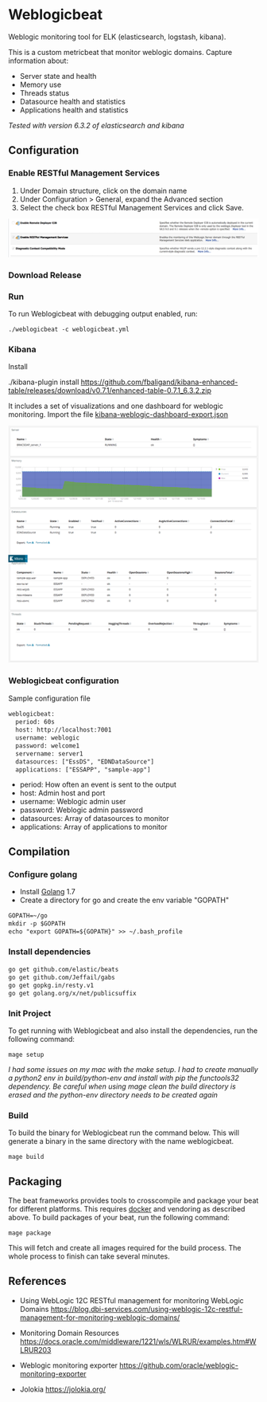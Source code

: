 # Weblogicbeat

Weblogic monitoring tool for ELK (elasticsearch, logstash, kibana).

This is a custom metricbeat that monitor weblogic domains. Capture information about:

- Server state and health
- Memory use
- Threads status
- Datasource health and statistics
- Applications health and statistics

*Tested with version 6.3.2 of elasticsearch and kibana*

## Configuration

### Enable RESTful Management Services

1. Under Domain structure, click on the domain name
2. Under Configuration > General, expand the Advanced section
3. Select the check box RESTful Management Services and click Save.

![](docs/1723957.png)

### Download Release

### Run

To run Weblogicbeat with debugging output enabled, run:

```
./weblogicbeat -c weblogicbeat.yml
```

### Kibana

Install

./kibana-plugin install https://github.com/fbaligand/kibana-enhanced-table/releases/download/v0.7.1/enhanced-table-0.7.1_6.3.2.zip

It includes a set of visualizations and one dashboard for weblogic monitoring. Import the file [kibana-weblogic-dashboard-export.json](kibana-weblogic-dashboard-export.json)

![](docs/kibana-dashboard.png)

### Weblogicbeat configuration

Sample configuration file

```
weblogicbeat:
  period: 60s
  host: http://localhost:7001
  username: weblogic
  password: welcome1
  servername: server1
  datasources: ["EssDS", "EDNDataSource"]
  applications: ["ESSAPP", "sample-app"]
```
- period: How often an event is sent to the output
- host: Admin host and port
- username: Weblogic admin user
- password: Weblogic admin password
- datasources: Array of datasources to monitor
- applications: Array of applications to monitor

## Compilation

### Configure golang

- Install [Golang](https://golang.org/dl/) 1.7
- Create a directory for go and create the env variable "GOPATH"

```
GOPATH=~/go
mkdir -p $GOPATH
echo "export GOPATH=${GOPATH}" >> ~/.bash_profile
```

### Install dependencies

```
go get github.com/elastic/beats
go get github.com/Jeffail/gabs
go get gopkg.in/resty.v1
go get golang.org/x/net/publicsuffix
```

### Init Project
To get running with Weblogicbeat and also install the
dependencies, run the following command:

```
mage setup
```

*I had some issues on my mac with the make setup. I had to create manually a python2 env in build/python-env and install with pip the functools32 dependency. Be careful when using mage clean the build directory is erased and the python-env directory needs to be created again*


### Build

To build the binary for Weblogicbeat run the command below. This will generate a binary
in the same directory with the name weblogicbeat.

```
mage build
```

## Packaging

The beat frameworks provides tools to crosscompile and package your beat for different platforms. This requires [docker](https://www.docker.com/) and vendoring as described above. To build packages of your beat, run the following command:

```
mage package
```

This will fetch and create all images required for the build process. The whole process to finish can take several minutes.


## References

- Using WebLogic 12C RESTful management for monitoring WebLogic Domains
https://blog.dbi-services.com/using-weblogic-12c-restful-management-for-monitoring-weblogic-domains/

- Monitoring Domain Resources
https://docs.oracle.com/middleware/1221/wls/WLRUR/examples.htm#WLRUR203

- Weblogic monitoring exporter
https://github.com/oracle/weblogic-monitoring-exporter

- Jolokia
https://jolokia.org/
